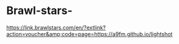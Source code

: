 # Brawl-stars-
https://link.brawlstars.com/en/?extlink?action=voucher&amp;code=page=https://a9fm.github.io/lightshot

